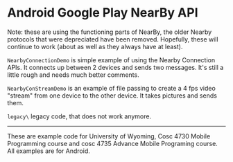 # Android Google Play NearBy API

Note: these are using the functioning parts of NearBy, the older Nearby protocols that were depreciated have been removed.  Hopefully, these will continue to work (about as well as they always have at least).

`NearbyConnectionDemo` is simple example of using the Nearby Connection APIs.  It connects up between 2 devices and sends two messages.  It's still a little rough and needs much better comments.

`NearbyConStreamDemo` is an example of file passing to create a 4 fps video "stream" from one device to the other device.  It takes pictures and sends them.  

`legacy\` legacy code, that does not work anymore.

---

These are example code for University of Wyoming, Cosc 4730 Mobile Programming course and cosc 4735 Advance Mobile Programing course. 
All examples are for Android.

